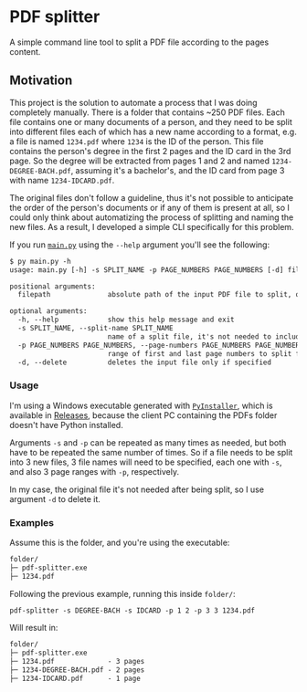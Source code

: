 # PDF splitter

A simple command line tool to split a PDF file according to the pages content.

## Motivation

This project is the solution to automate a process that I was doing completely manually.
There is a folder that contains ~250 PDF files. Each file contains one or many documents of a person, and they need to be split into different files each of which has a new name according to a format,
e.g. a file is named `1234.pdf` where `1234` is the ID of the person. This file contains the person's degree in the first 2 pages and the ID card in the 3rd page.
So the degree will be extracted from pages 1 and 2 and named `1234-DEGREE-BACH.pdf`, assuming it's a bachelor's, and the ID card from page 3 with name `1234-IDCARD.pdf`.

The original files don't follow a guideline, thus it's not possible to anticipate the order of the person's documents or if any of them is present at all, so I could only think about automatizing the process of splitting and naming the new files.
As a result, I developed a simple CLI specifically for this problem.

If you run [`main.py`](/pdf-splitter/main.py) using the `--help` argument you'll see the following:

```txt
$ py main.py -h
usage: main.py [-h] -s SPLIT_NAME -p PAGE_NUMBERS PAGE_NUMBERS [-d] filepath

positional arguments:
  filepath              absolute path of the input PDF file to split, or just its name if it's in the same folder

optional arguments:
  -h, --help            show this help message and exit
  -s SPLIT_NAME, --split-name SPLIT_NAME
                        name of a split file, it's not needed to include the extension (.pdf)
  -p PAGE_NUMBERS PAGE_NUMBERS, --page-numbers PAGE_NUMBERS PAGE_NUMBERS
                        range of first and last page numbers to split from the input file, according to file numbering (first page is page 1)
  -d, --delete          deletes the input file only if specified
```

### Usage

I'm using a Windows executable generated with [`PyInstaller`](https://github.com/pyinstaller/pyinstaller), which is available in [Releases](https://github.com/netotz/pdf-splitter/releases), because the client PC containing the PDFs folder doesn't have Python installed.

Arguments `-s` and `-p` can be repeated as many times as needed, but both have to be repeated the same number of times.
So if a file needs to be split into 3 new files, 3 file names will need to be specified, each one with `-s`, and also 3 page ranges with `-p`, respectively.

In my case, the original file it's not needed after being split, so I use argument `-d` to delete it.

### Examples

Assume this is the folder, and you're using the executable:

```txt
folder/
├─ pdf-splitter.exe
├─ 1234.pdf
```

Following the previous example, running this inside `folder/`:

```txt
pdf-splitter -s DEGREE-BACH -s IDCARD -p 1 2 -p 3 3 1234.pdf
```

Will result in:

```txt
folder/
├─ pdf-splitter.exe
├─ 1234.pdf             - 3 pages
├─ 1234-DEGREE-BACH.pdf - 2 pages
├─ 1234-IDCARD.pdf      - 1 page
```
